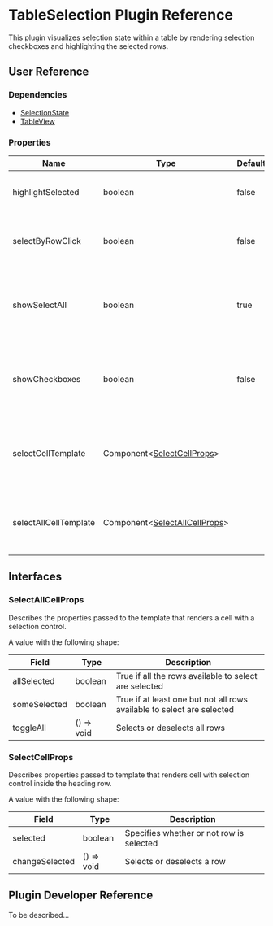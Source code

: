 # TableSelection Plugin Reference

This plugin visualizes selection state within a table by rendering selection checkboxes and highlighting the selected rows.

## User Reference

### Dependencies

- [SelectionState](selection-state.md)
- [TableView](table-view.md)

### Properties

Name | Type | Default | Description
-----|------|---------|------------
highlightSelected | boolean | false | If true, selected rows are highlighted
selectByRowClick | boolean | false | If true, a row selected is toggled by click
showSelectAll | boolean | true | If true, the 'select all' checkbox is rendered inside the heading row
showCheckboxes | boolean | false | If ture, selection checkboxes are rendered inside each data row
selectCellTemplate | Component&lt;[SelectCellProps](#select-cell-props)&gt; | | A component that renders a data row selection checkbox
selectAllCellTemplate | Component&lt;[SelectAllCellProps](#select-all-cell-props)&gt; | | A component that renders the 'select all' checkbox

## Interfaces

### <a name="select-all-cell-props"></a>SelectAllCellProps

Describes the properties passed to the template that renders a cell with a selection control.

A value with the following shape:

Field | Type | Description
------|------|------------
allSelected | boolean | True if all the rows available to select are selected
someSelected | boolean | True if at least one but not all rows available to select are selected
toggleAll | () => void | Selects or deselects all rows

### <a name="select-cell-props"></a>SelectCellProps

Describes properties passed to template that renders cell with selection control inside the heading row.

A value with the following shape:

Field | Type | Description
------|------|------------
selected | boolean | Specifies whether or not row is selected
changeSelected | () => void | Selects or deselects a row

## Plugin Developer Reference

To be described...
